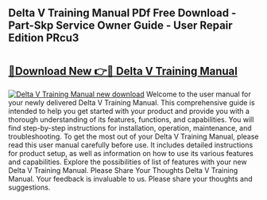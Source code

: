 ## Delta V Training Manual PDf Free Download - Part-Skp Service Owner Guide - User Repair Edition PRcu3

# <h2><a href="http://bc21329.oget.top/?id=Delta+V+Training+Manual">🔗Download New 👉🔴 Delta V Training Manual</a></h2>

[![Delta V Training Manual new download](https://i.imgur.com/5g1atiW.png)](http://bc21329.oget.top/?id=Delta+V+Training+Manual)
Welcome to the user manual for your newly delivered Delta V Training Manual. This comprehensive guide is intended to help you get started with your product and provide you with a thorough understanding of its features, functions, and capabilities. You will find step-by-step instructions for installation, operation, maintenance, and troubleshooting. To get the most out of your Delta V Training Manual, please read this user manual carefully before use. It includes detailed instructions for product setup, as well as information on how to use its various features and capabilities. Explore the possibilities of list of features with your new Delta V Training Manual. Please Share Your Thoughts Delta V Training Manual. Your feedback is invaluable to us. Please share your thoughts and suggestions.
